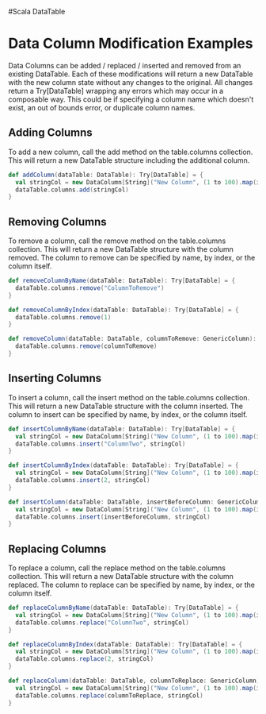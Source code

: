 #Scala DataTable

# Data Column Modification Examples

Data Columns can be added / replaced / inserted and removed from an existing DataTable.
Each of these modifications will return a new DataTable with the new column state without
any changes to the original. All changes return a Try[DataTable] wrapping any errors which may
occur in a composable way. This could be if specifying a column name which doesn't exist, an
out of bounds error, or duplicate column names.

## Adding Columns
To add a new column, call the add method on the table.columns collection.
This will return a new DataTable structure including the additional column.

```scala
def addColumn(dataTable: DataTable): Try[DataTable] = {
  val stringCol = new DataColumn[String]("New Column", (1 to 100).map(i => "Another " + i))
  dataTable.columns.add(stringCol)
}
```

## Removing Columns
To remove a column, call the remove method on the table.columns collection.
This will return a new DataTable structure with the column removed. The column to remove
can be specified by name, by index, or the column itself.

```scala
def removeColumnByName(dataTable: DataTable): Try[DataTable] = {
  dataTable.columns.remove("ColumnToRemove")
}

def removeColumnByIndex(dataTable: DataTable): Try[DataTable] = {
  dataTable.columns.remove(1)
}

def removeColumn(dataTable: DataTable, columnToRemove: GenericColumn): Try[DataTable] = {
  dataTable.columns.remove(columnToRemove)
}
```

## Inserting Columns
To insert a column, call the insert method on the table.columns collection.
This will return a new DataTable structure with the column inserted. The column
to insert can be specified by name, by index, or the column itself.

```scala
def insertColumnByName(dataTable: DataTable): Try[DataTable] = {
  val stringCol = new DataColumn[String]("New Column", (1 to 100).map(i => "Another " + i))
  dataTable.columns.insert("ColumnTwo", stringCol)
}

def insertColumnByIndex(dataTable: DataTable): Try[DataTable] = {
  val stringCol = new DataColumn[String]("New Column", (1 to 100).map(i => "Another " + i))
  dataTable.columns.insert(2, stringCol)
}

def insertColumn(dataTable: DataTable, insertBeforeColumn: GenericColumn): Try[DataTable] = {
  val stringCol = new DataColumn[String]("New Column", (1 to 100).map(i => "Another " + i))
  dataTable.columns.insert(insertBeforeColumn, stringCol)
}
```

## Replacing Columns
To replace a column, call the replace method on the table.columns collection.
This will return a new DataTable structure with the column replaced. The column
to replace can be specified by name, by index, or the column itself.

```scala
def replaceColumnByName(dataTable: DataTable): Try[DataTable] = {
  val stringCol = new DataColumn[String]("New Column", (1 to 100).map(i => "Another " + i))
  dataTable.columns.replace("ColumnTwo", stringCol)
}

def replaceColumnByIndex(dataTable: DataTable): Try[DataTable] = {
  val stringCol = new DataColumn[String]("New Column", (1 to 100).map(i => "Another " + i))
  dataTable.columns.replace(2, stringCol)
}

def replaceColumn(dataTable: DataTable, columnToReplace: GenericColumn): Try[DataTable] = {
  val stringCol = new DataColumn[String]("New Column", (1 to 100).map(i => "Another " + i))
  dataTable.columns.replace(columnToReplace, stringCol)
}
```